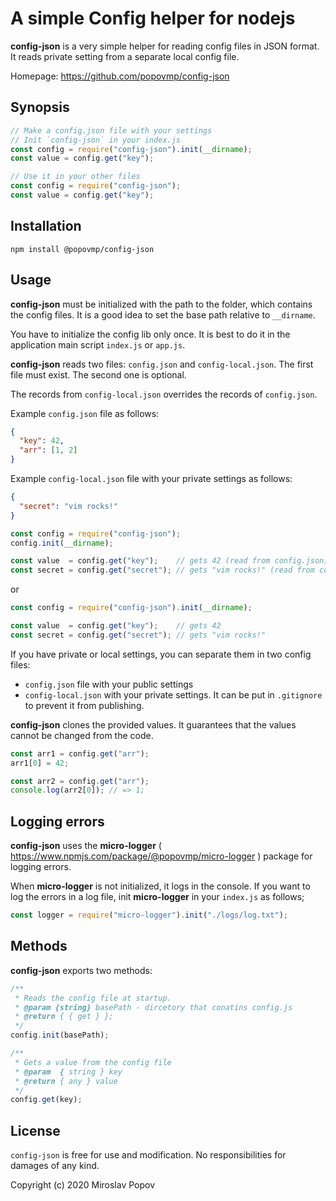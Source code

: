 # A simple Config helper for nodejs

**config-json** is a very simple helper for reading config files in JSON format.
It reads private setting from a separate local config file.

Homepage: https://github.com/popovmp/config-json

## Synopsis

```javascript
// Make a config.json file with your settings
// Init `config-json` in your index.js
const config = require("config-json").init(__dirname);
const value = config.get("key");

// Use it in your other files
const config = require("config-json");
const value = config.get("key");
````

## Installation

```
npm install @popovmp/config-json
```

## Usage

**config-json** must be initialized with the path to the folder, which contains the config files.
It is a good idea to set the base path relative to `__dirname`.

You have to initialize the config lib only once. It is best to do it in the application main script `index.js` or `app.js`. 

**config-json** reads two files: `config.json` and `config-local.json`.
The first file must exist. The second one is optional.

The records from `config-local.json` overrides the records of `config.json`.

Example `config.json` file as follows:

```json
{
  "key": 42,
  "arr": [1, 2]
}
```

Example `config-local.json` file with your private settings as follows:

```json
{
  "secret": "vim rocks!"
}
```

```javascript
const config = require("config-json");
config.init(__dirname);

const value  = config.get("key");    // gets 42 (read from config.json)
const secret = config.get("secret"); // gets "vim rocks!" (read from config-local.json)
```

or

```javascript
const config = require("config-json").init(__dirname);

const value  = config.get("key");    // gets 42
const secret = config.get("secret"); // gets "vim rocks!"
```

If you have private or local settings, you can separate them in two config files:
  - `config.json` file with your public settings
  - `config-local.json` with your private settings. It can be put in `.gitignore` to prevent it from publishing.

**config-json** clones the provided values. It guarantees that the values cannot be changed from the code.

```javascript
const arr1 = config.get("arr");
arr1[0] = 42;

const arr2 = config.get("arr");
console.log(arr2[0]); // => 1;
```  

## Logging errors

**config-json** uses the **micro-logger** ( https://www.npmjs.com/package/@popovmp/micro-logger ) package for logging errors.

When **micro-logger** is not initialized, it logs in the console.
If you want to log the errors in a log file, init **micro-logger** in your `index.js` as follows;

```javascript
const logger = require("micro-logger").init("./logs/log.txt");
```

## Methods

**config-json** exports two methods:

```javascript
/**
 * Reads the config file at startup.
 * @param {string} basePath - dircetory that conatins config.js
 * @return { { get } };
 */
config.init(basePath);

````

```javascript
/**
 * Gets a value from the config file
 * @param  { string } key
 * @return { any } value
 */
config.get(key);
````

## License

`config-json` is free for use and modification. No responsibilities for damages of any kind.

Copyright (c) 2020 Miroslav Popov
